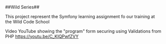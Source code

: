 ##Wild Series##

This project represent the Symfony learning assignment fo our training at the Wild Code School

Video YouTube showing the "program" form securing using Validations from PHP
https://youtu.be/C_KIQPwfZVY

